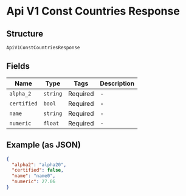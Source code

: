 
# Api V1 Const Countries Response

## Structure

`ApiV1ConstCountriesResponse`

## Fields

| Name | Type | Tags | Description |
|  --- | --- | --- | --- |
| `alpha_2` | `string` | Required | - |
| `certified` | `bool` | Required | - |
| `name` | `string` | Required | - |
| `numeric` | `float` | Required | - |

## Example (as JSON)

```json
{
  "alpha2": "alpha20",
  "certified": false,
  "name": "name0",
  "numeric": 27.06
}
```

